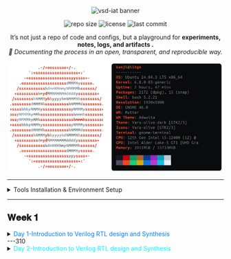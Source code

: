 <p align="center">
  <img src="https://img.shields.io/badge/⚡%20VSD--IAT-vlsisystemdesign.com-8A2BE2?style=for-the-badge&logo=riscv&logoColor=white" alt="vsd-iat banner">
</p>

<p align="center">
  <img src="https://img.shields.io/github/repo-size/TheRootNode/vsd-iat?color=blue&label=Repo%20Size&style=flat-square" alt="repo size">
  <img src="https://img.shields.io/github/license/TheRootNode/vsd-iat?color=brightgreen&style=flat-square" alt="license">
  <img src="https://img.shields.io/github/last-commit/TheRootNode/vsd-iat?color=yellow&style=flat-square" alt="last commit">
</p>

<p align="center">
It’s not just a repo of code and configs, but a playground for <b> experiments, notes, logs, and artifacts .</b> <br> <i>📖 Documenting the process in an open, transparent, and reproducible way.</i>
</p>

<p align="center">
  <img src="./Tools_installation/assets/sysinfo.png" alt="System Information" width="600">
</p>

---
<details>
<summary> Tools Installation & Environment Setup </summary>
  <hr style="border-top: 1px dotted #bbb;" />
🔹 Yosys – Logic Synthesis Tool
  
An open-source synthesis framework used to convert Verilog RTL into gate-level netlists. It’s the backbone of open-source digital design flows and works with standard cell libraries like Sky130.

```bash
sudo apt-get update
git clone https://github.com/YosysHQ/yosys.git
cd yosys
sudo apt install make build-essential clang bison flex \
    libreadline-dev gawk tcl-dev libffi-dev git \
    graphviz xdot pkg-config python3 libboost-system-dev \
    libboost-python-dev libboost-filesystem-dev zlib1g-dev
make config-gcc
make
sudo make install
```
<p align="center">
  <img src="./Tools_installation/assets/yosys.png" alt="System Information" width="600">
</p>

<hr style="border-top: 1px dotted #bbb;" />

🔹 Icarus Verilog (iverilog) – RTL Simulation

Icarus Verilog is a Verilog simulator that lets you compile and run HDL code, often paired with GTKWave for waveform viewing.

```bash
sudo apt-get update
sudo apt-get install iverilog
```
<p align="center">
  <img src="./Tools_installation/assets/iverilog.png" alt="System Information" width="600">
</p>

<hr style="border-top: 1px dotted #bbb;" />

🔹 GTKWave – Waveform Viewer

GTKWave is a signal waveform viewer used to visualize VCD/EVCD files generated during simulation.

```bash
sudo apt-get update
sudo apt-get install gtkwave
```
<p align="center">
  <img src="./Tools_installation/assets/gtkwave.png" alt="System Information" width="600">
</p>
<hr style="border-top: 1px dotted #bbb;" />

🔹 Ngspice – Circuit Simulator

Ngspice is an analog/mixed-signal circuit simulator, widely used for SPICE netlists, device models, and transistor-level verification.

```bash
# Download ngspice (ngspice-xx.tar.gz) from SourceForge

tar -xvzf ngspice-xx.tar.gz
cd ngspice-xx
mkdir release && cd release
../configure --with-x --with-readline=yes --disable-debug
make
sudo make install

```
<p align="center">
  <img src="./Tools_installation/assets/ngspice.png" alt="System Information" width="600">
</p>
<hr style="border-top: 1px dotted #bbb;" />

🔹 Magic VLSI – Layout Editor

Magic is a classic VLSI layout editor and DRC tool, used for viewing, editing, and validating IC layouts.

```bash
sudo apt-get install m4 tcsh csh libx11-dev tcl-dev tk-dev \
    libcairo2-dev mesa-common-dev libglu1-mesa-dev libncurses-dev
git clone https://github.com/RTimothyEdwards/magic
cd magic
./configure
make
sudo make install
```
<p align="center">
  <img src="./Tools_installation/assets/magic.png" alt="System Information" width="600">
</p>
<hr style="border-top: 1px dotted #bbb;" />

🔹 OpenLane – RTL to GDSII Flow

OpenLane is a fully automated digital design flow (built on OpenROAD + Yosys + Magic + KLayout) that takes RTL → GDSII. It’s the main open-source toolchain for tapeouts.

```bash
sudo apt-get update && sudo apt-get upgrade -y
sudo apt install -y build-essential python3 python3-venv python3-pip make git \
    apt-transport-https ca-certificates curl software-properties-common

# Install Docker
curl -fsSL https://download.docker.com/linux/ubuntu/gpg | \
  sudo gpg --dearmor -o /usr/share/keyrings/docker-archive-keyring.gpg

echo "deb [arch=amd64 signed-by=/usr/share/keyrings/docker-archive-keyring.gpg] \
https://download.docker.com/linux/ubuntu $(lsb_release -cs) stable" | \
  sudo tee /etc/apt/sources.list.d/docker.list > /dev/null

sudo apt update
sudo apt install docker-ce docker-ce-cli containerd.io

# Test Docker
sudo docker run hello-world

# Add user to docker group
sudo groupadd docker
sudo usermod -aG docker $USER
sudo reboot

# After reboot
docker run hello-world

# Install OpenLane
cd $HOME
git clone https://github.com/The-OpenROAD-Project/OpenLane
cd OpenLane
make
make test
```
A successful run of the `spm` design using **Sky130A PDK**.  
Key outputs are stored under [`Tools_installation/assets/openlane-spm/`](Tools_installation/assets/openlane-spm/).

- [Final GDSII (Magic)](Tools_installation/assets/openlane-spm/gds/spm.gds)
- [Final LEF](Tools_installation/assets/openlane-spm/lef/spm.lef)
- [Final Verilog](Tools_installation/assets/openlane-spm/verilog/gl/spm.v)
</details>

---
## <font color=""> 𝐖𝐞𝐞𝐤 𝟏</font>
<details>
<summary> <font color="#00f7ffff">Day 1-Introduction to Verilog RTL design and Synthesis </font></summary>
 <details>
  <summary> <font color="skyblue">Introduction to open-source simulator iverilog </font></summary>

  ### 2-SKY130RTL D1SK1 L1 Introduction to iverilog design test bench

  #### 🔹 Simulator
  A **simulator** is a software tool that mimics how an RTL design behaves over time without fabricating hardware.  
  - Inputs: Design (DUT) + Testbench  
  - Processes: Compiles and executes the RTL  
  - Outputs: Logs, reports, and waveform files (showing how signals evolve)  

  *Example:* iverilog compiles the RTL, and vvp executes it, generating a `.vcd` file viewable in GTKWave.  

  ---

  #### 🔹 Design (DUT)
  The **design** is the RTL description of the hardware circuit, written in Verilog, VHDL, or SystemVerilog.  
  - Defines structure and functionality.  
  - Synthesizable into gates and layout.  

  Example:  
  ```verilog
  module and_gate(input a, input b, output y);
      assign y = a & b;
  endmodule
  ```
  ---

  #### 🔹 Testbench

  A testbench is a non-synthesizable RTL environment used to verify the design.

  Generates stimulus signals.
  Monitors outputs.
  Dumps activity for waveform analysis.

  Example:
  ```verilog
  module and_gate_tb;
      reg a, b;
      wire y;

      and_gate dut (.a(a), .b(b), .y(y));

      initial begin
          $dumpfile("and_gate.vcd");
          $dumpvars(0, and_gate_tb);

          a=0; b=0; #10;
          a=0; b=1; #10;
          a=1; b=0; #10;
          a=1; b=1; #10;

          $finish;
      end
  endmodule

  ```
  ---
 #### 🔹 General Simulation Flow

  ```mermaid
  flowchart LR
      A[Design (RTL)] --> C[Simulator]
      B[Testbench] --> C[Simulator]
      C --> D[Outputs: logs / waveforms / coverage]
  ```
  ---
####  🔹 Testbench Block Diagram

  ```mermaid
  flowchart LR
      subgraph TB[Testbench]
          A[Stimulus Generator] --> B[Design (DUT)]
          B --> C[Stimulus Observer]
      end

  ```
  ---
####  🔹 Iverilog + GTKWave Simulation Flow

  ```mermaid
  flowchart TB
      A[Design (RTL)] --> C[iverilog]
      B[Testbench] --> C[iverilog]
      C --> D[vcd file]
      D --> E[GTKWave]
  ```
  ---
####  🔹 Example Workflow with Open-Source Tools
  ```bash
  # Step 1: Compile design + testbench
  iverilog -o sim.out design.v testbench.v

  # Step 2: Run simulation
  vvp sim.out

  # Step 3: View waveforms
  gtkwave design.vcd

  ```
</details>
<details>
  <summary><font color="skyblue">Labs using iverilog and gtkwave</font></summary>
  <details>
    <summary><font color="#b69b72">Introduction to lab</font></summary>

###  Sky130 RTL Design and Synthesis Workshop (Working Repo)

This repository is a **working clone** of the  **[Sky130 RTL Design and Synthesis Workshop](https://github.com/kunalg123/sky130RTLDesignAndSynthesisWorkshop)**  
by [Kunal Ghosh](https://github.com/kunalg123).  

## 📂 Steps to Setup

#### 1️⃣ Create a workspace directory
```bash
mkdir vsdworkshop
cd vsdworkshop
```
#### 2️⃣ Clone the workshop repo
```bash
git clone https://github.com/kunalg123/sky130RTLDesignAndSynthesisWorkshop.git
```
This creates a folder:
```bash
sky130RTLDesignAndSynthesisWorkshop/
```
#### 3️⃣ Explore the repo structure
```bash
cd sky130RTLDesignAndSynthesisWorkshop/
ls
```
```bash
lib/    my_lib/    README.md    verilog_files/    yosys_run.sh
```
<p align="center">
<img src="./Week-1/Day-1/Labs_using_iverilog_and_gtkwave/lab.png">
</p>
</details>

<details>
    <summary><font color="#b69b72">Introduction iverilog gtkwave part1</font></summary>
    
### Verilog Simulation of MUX (Sky130 Workshop)


### 📂 Files Used
- **Design File:** `good_mux.v`  
- **Testbench:** `tb_good_mux.v`  
- **Generated Output:** `tb_good_mux.vcd`  

---

### ⚙️ Steps to Run
<p align="center">
<img src="./Week-1/Day-1/Labs_using_iverilog_and_gtkwave/terminal.png">
</p>

#### 1️⃣ Compile Design + Testbench
```bash
iverilog good_mux.v tb_good_mux.v
```
#### 2️⃣ Run Simulation
```bash
./a.out
```
Output:
```bash
VCD info: dumpfile tb_good_mux.vcd opened for output.
tb_good_mux.v:23: $finish called at 300000 (1ps)
```
#### 3️⃣ Open Waveform in GTKWave
```bash
gtkwave tb_good_mux.vcd
```
<p align="center">
<img src="./Week-1/Day-1/Labs_using_iverilog_and_gtkwave/mux.png">
</p>
i0 → Input 0 of the MUX (wire) |
i1 → Input 1 of the MUX (wire) |
sel → Select line (wire)       |
y → Output of the MUX (reg)    |

### Multiplexer Truth Table

For a 2:1 multiplexer:

| sel | y  |
| --- | -- |
| 0   | i0 |
| 1   | i1 |

## Waveform Explanation (0 → 300 ns)

| Time Range (approx) | sel | Output Behavior (y) | Explanation |
|---------------------|-----|---------------------|-------------|
| 0 – 100 ns          | 0   | y = i0              | When `sel=0`, output follows input `i0`. |
| 100 – 200 ns        | 1   | y = i1              | When `sel=1`, output follows input `i1`. |
| 200 – 300 ns        | 0   | y = i0              | `sel` switches back to 0, so output follows `i0` again. |

✅ This confirms that the **good_mux** design is functioning correctly.  

</details>

<details>
    <summary><font color="#b69b72">Introduction iverilog gtkwave part2</font></summary>

To view or edit the design files:
```bash
<Location of the verilog_files>
gedit good_mux.v
gedit tb_good_mux.v
```
<p align="center">
<img src="./Week-1/Day-1/Labs_using_iverilog_and_gtkwave/module.png">
</p>

| Aspect        | Details                                                                 |
|---------------|-------------------------------------------------------------------------|
| **Inputs**    | `i0`, `i1` (data), `sel` (select line)                                  |
| **Output**    | `y` → declared as **reg** (since assigned inside an `always` block)     |
| **Logic**     | - If `sel = 1` → `y = i1` <br> - If `sel = 0` → `y = i0`                 |
| **Coding Style** | - Uses `always @(*)` → proper combinational block <br> - No latches inferred |

<p align="center">
<img src="./Week-1/Day-1/Labs_using_iverilog_and_gtkwave/tb.png">
</p>

| Aspect              | Details                                                                 |
|---------------------|-------------------------------------------------------------------------|
| **Simulation time** | Runs for **300 ns**, then finishes (`#300 $finish;`)                    |
| **Stimulus (sel)**  | Toggles every **75 ns** → switches output between `i0` and `i1`         |
| **Stimulus (i0)**   | Toggles every **10 ns** → fastest changing input                        |
| **Stimulus (i1)**   | Toggles every **55 ns** → medium speed input                            |
| **Waveform dump**   | Dumps to file **`tb_good_mux.vcd`**, can be viewed in **GTKWave**       |

</details>

</details>
<details>
  <summary><font color="skyblue">Introduction to Yosys and Logic synthesis</font></summary>

  <details>
    <summary><font color="#b69b72">6-SKY130RTL D1SK3 L1 Introduction to yosys</font></summary>
  </details>

  <details>
    <summary><font color="#b69b72">7-SKY130RTL D1SK3 L2 introduction to logic synthesis part1</font></summary>
  </details>

  <details>
    <summary><font color="#b69b72">8-SKY130RTL D1SK3 L3 introduction to logic synthesis part2</font></summary>
  </details>

</details>

<details>
  <summary><font color="skyblue">Labs using Yosys and Sky130 PDKs</font></summary>

  <details>
    <summary><font color="#b69b72">9-SKY130RTL D1SK4 L1 Lab3 Yosys 1 good mux Part1</font></summary>
  </details>

  <details>
    <summary><font color="#b69b72">10-SKY130RTL D1SK4 L2 Lab3 Yosys 1 good mux Part2</font></summary>
  </details>

  <details>
    <summary><font color="#b69b72">11-SKY130RTL D1SK4 L3 Lab3 Yosys 1 good mux Part3</font></summary>
  </details>
</details>
</details>
---310
<details>
<summary> <font color="#00ff6aff">Day 2-Introduction to Verilog RTL design and Synthesis </font></summary>
 <details>
  <summary> <font color="skyblue">Introduction to open-source simulator iverilog </font></summary>

  ### 2-SKY130RTL D1SK1 L1 Introduction to iverilog design test bench

  #### 🔹 Simulator
  A **simulator** is a software tool that mimics how an RTL design behaves over time without fabricating hardware.  
  - Inputs: Design (DUT) + Testbench  
  - Processes: Compiles and executes the RTL  
  - Outputs: Logs, reports, and waveform files (showing how signals evolve)  

  *Example:* iverilog compiles the RTL, and vvp executes it, generating a `.vcd` file viewable in GTKWave.  

  ---

  #### 🔹 Design (DUT)
  The **design** is the RTL description of the hardware circuit, written in Verilog, VHDL, or SystemVerilog.  
  - Defines structure and functionality.  
  - Synthesizable into gates and layout.  

  Example:  
  ```verilog
  module and_gate(input a, input b, output y);
      assign y = a & b;
  endmodule
  ```
  ---

  #### 🔹 Testbench

  A testbench is a non-synthesizable RTL environment used to verify the design.

  Generates stimulus signals.
  Monitors outputs.
  Dumps activity for waveform analysis.

  Example:
  ```verilog
  module and_gate_tb;
      reg a, b;
      wire y;

      and_gate dut (.a(a), .b(b), .y(y));

      initial begin
          $dumpfile("and_gate.vcd");
          $dumpvars(0, and_gate_tb);

          a=0; b=0; #10;
          a=0; b=1; #10;
          a=1; b=0; #10;
          a=1; b=1; #10;

          $finish;
      end
  endmodule

  ```
  ---
 #### 🔹 General Simulation Flow

  ```mermaid
  flowchart LR
      A[Design (RTL)] --> C[Simulator]
      B[Testbench] --> C[Simulator]
      C --> D[Outputs: logs / waveforms / coverage]
  ```
  ---
####  🔹 Testbench Block Diagram

  ```mermaid
  flowchart LR
      subgraph TB[Testbench]
          A[Stimulus Generator] --> B[Design (DUT)]
          B --> C[Stimulus Observer]
      end

  ```
  ---
####  🔹 Iverilog + GTKWave Simulation Flow

  ```mermaid
  flowchart TB
      A[Design (RTL)] --> C[iverilog]
      B[Testbench] --> C[iverilog]
      C --> D[vcd file]
      D --> E[GTKWave]
  ```
  ---
####  🔹 Example Workflow with Open-Source Tools
  ```bash
  # Step 1: Compile design + testbench
  iverilog -o sim.out design.v testbench.v

  # Step 2: Run simulation
  vvp sim.out

  # Step 3: View waveforms
  gtkwave design.vcd

  ```
</details>
<details>
  <summary><font color="skyblue">Labs using iverilog and gtkwave</font></summary>
  <details>
    <summary><font color="#b69b72">3-SKY130RTL D1SK2 L1 Lab1 introduction to lab</font></summary>
  </details>

  <details>
    <summary><font color="#b69b72">4-SKY130RTL D1SK2 L2 Lab2 Introduction iverilog gtkwave part1</font></summary>
  </details>

  <details>
    <summary><font color="#b69b72">5-SKY130RTL D1SK2 L3 Lab2 Introduction iverilog gtkwave part2</font></summary>
  </details>

</details>
<details>
  <summary><font color="skyblue">Introduction to Yosys and Logic synthesis</font></summary>

  <details>
    <summary><font color="#b69b72">6-SKY130RTL D1SK3 L1 Introduction to yosys</font></summary>
  </details>

  <details>
    <summary><font color="#b69b72">7-SKY130RTL D1SK3 L2 introduction to logic synthesis part1</font></summary>
  </details>

  <details>
    <summary><font color="#b69b72">8-SKY130RTL D1SK3 L3 introduction to logic synthesis part2</font></summary>
  </details>

</details>

<details>
  <summary><font color="skyblue">Labs using Yosys and Sky130 PDKs</font></summary>

  <details>
    <summary><font color="#b69b72">9-SKY130RTL D1SK4 L1 Lab3 Yosys 1 good mux Part1</font></summary>
  </details>

  <details>
    <summary><font color="#b69b72">10-SKY130RTL D1SK4 L2 Lab3 Yosys 1 good mux Part2</font></summary>
  </details>

  <details>
    <summary><font color="#b69b72">11-SKY130RTL D1SK4 L3 Lab3 Yosys 1 good mux Part3</font></summary>
  </details>
</details>
</details>